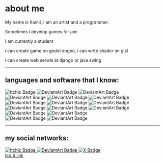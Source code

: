 # about me

My name is Kamil, I am an artist and a programmer.

Sometimes I develop games for jam

I am currently a student

i can create game on godot engen, i can write shader on glsl

i can create web serwis at django or java swing



-------------------------
## languages and software that I know: 
<div id="badges">
  <img src="https://img.shields.io/badge/PHP-777BB4?style=for-the-badge&logo=php&logoColor=white" alt="Itchio Badge"/>
  <img src="https://img.shields.io/badge/Python-FFD43B?style=for-the-badge&logo=python&logoColor=blue" alt="DeviantArt Badge"/>
  <img src="https://img.shields.io/badge/HTML5-E34F26?style=for-the-badge&logo=html5&logoColor=white" alt="DeviantArt Badge"/>
  <img src="https://img.shields.io/badge/C%23-239120?style=for-the-badge&logo=csharp&logoColor=white" alt="DeviantArt Badge"/>
  <img src="https://img.shields.io/badge/JavaScript-323330?style=for-the-badge&logo=javascript&logoColor=F7DF1E" alt="DeviantArt Badge"/>
  <img src="https://img.shields.io/badge/blender-%23F5792A.svg?style=for-the-badge&logo=blender&logoColor=white" alt="DeviantArt Badge"/>
  <img src="https://img.shields.io/badge/Krita-203759?style=for-the-badge&logo=krita&logoColor=EEF37B" alt="DeviantArt Badge"/>
  <img src="https://img.shields.io/badge/Godot-478CBF?style=for-the-badge&logo=GodotEngine&logoColor=white" alt="DeviantArt Badge"/>
  <img src="https://img.shields.io/badge/Java-ED8B00?style=for-the-badge&logo=openjdk&logoColor=white" alt="DeviantArt Badge"/>
  <img src="https://img.shields.io/badge/Django-092E20?style=for-the-badge&logo=django&logoColor=white" alt="DeviantArt Badge"/>
  <img src="https://img.shields.io/badge/MySQL-00000F?style=for-the-badge&logo=mysql&logoColor=white" alt="DeviantArt Badge"/>
  
  <img src="https://img.shields.io/badge/Spring-6DB33F?style=for-the-badge&logo=spring&logoColor=white" alt="DeviantArt Badge"/>
  <img src="https://img.shields.io/badge/Vue.js-35495E?style=for-the-badge&logo=vue.js&logoColor=4FC08D" alt="DeviantArt Badge"/>
  <img src="https://img.shields.io/badge/MySQL-00000F?style=for-the-badge&logo=mysql&logoColor=white" alt="DeviantArt Badge"/>




</div>
<img src="https://github-readme-stats.vercel.app/api?username=Saybayry&theme=white" alt="DeviantArt Badge"/>
<img src="https://github-readme-stats.vercel.app/api/top-langs/?username=Saybayry&theme=white" alt="DeviantArt Badge"/>


-------------------------
## my social networks: 
<div id="badges">
 <a href="https://saybayry.itch.io/">
  <img src="https://img.shields.io/badge/Itch.io-FA5C5C?style=for-the-badge&logo=itchdotio&logoColor=white" alt="Itchio Badge"/>
 </a>
 
 <a href="https://www.deviantart.com/saybayry">
  <img src="https://img.shields.io/badge/DeviantArt-05CC47?style=for-the-badge&logo=deviantart&logoColor=white" alt="DeviantArt Badge"/>
 </a>
 
 <a href="https://x.com/saybayru">
  <img src="https://img.shields.io/badge/Twitter-blue?style=for-the-badge&logo=twitter&logoColor=white" alt="X Badge"/>
 </a>
</div>
<a href="https://disk.yandex.ru/i/YE3gycjSSwJ-3A">
  lab 4 link
</a>


